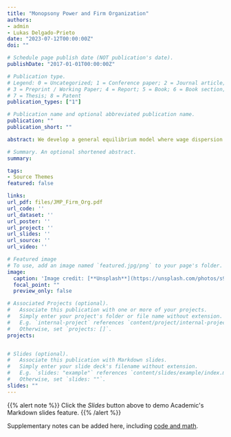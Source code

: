 ```yaml
---
title: "Monopsony Power and Firm Organization"
authors:
- admin
- Lukas Delgado-Prieto
date: "2023-07-12T00:00:00Z"
doi: ""

# Schedule page publish date (NOT publication's date).
publishDate: "2017-01-01T00:00:00Z"

# Publication type.
# Legend: 0 = Uncategorized; 1 = Conference paper; 2 = Journal article;
# 3 = Preprint / Working Paper; 4 = Report; 5 = Book; 6 = Book section;
# 7 = Thesis; 8 = Patent
publication_types: ["1"]

# Publication name and optional abbreviated publication name.
publication: ""
publication_short: ""

abstract: We develop a general equilibrium model where wage dispersion between managers and production workers stems from heterogeneous wage markdowns and firm organizational decisions. Quantifying the model to administrative data covering the universe of private firms in Portugal, we show that monopsony power reduces wage dispersion between occupations by 12 percent and generates welfare losses through distorting firms' managerial delegation decisions. The recent rise in the Portuguese minimum wage only mitigates the welfare loss from monopsony for managers. This policy increases wages for both occupations but only rises employment for managers, who benefit from the induced labor relocation of a portion of production workers toward large firms.

# Summary. An optional shortened abstract.
summary: 

tags:
- Source Themes
featured: false

links:
url_pdf: files/JMP_Firm_Org.pdf
url_code: ''
url_dataset: ''
url_poster: ''
url_project: ''
url_slides: ''
url_source: ''
url_video: ''

# Featured image
# To use, add an image named `featured.jpg/png` to your page's folder. 
image:
  caption: 'Image credit: [**Unsplash**](https://unsplash.com/photos/s9CC2SKySJM)'
  focal_point: ""
  preview_only: false

# Associated Projects (optional).
#   Associate this publication with one or more of your projects.
#   Simply enter your project's folder or file name without extension.
#   E.g. `internal-project` references `content/project/internal-project/index.md`.
#   Otherwise, set `projects: []`.
projects:


# Slides (optional).
#   Associate this publication with Markdown slides.
#   Simply enter your slide deck's filename without extension.
#   E.g. `slides: "example"` references `content/slides/example/index.md`.
#   Otherwise, set `slides: ""`.
slides: ""
---
```


{{% alert note %}}
Click the *Slides* button above to demo Academic's Markdown slides feature.
{{% /alert %}}

Supplementary notes can be added here, including [code and math](https://sourcethemes.com/academic/docs/writing-markdown-latex/).
